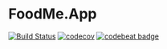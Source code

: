 # FoodMe.App

[![Build Status](https://travis-ci.org/PeterSkopal/FoodMe.svg?branch=master)](https://travis-ci.org/PeterSkopal/FoodMe)
[![codecov](https://codecov.io/gh/PeterSkopal/FoodMe.App/branch/master/graph/badge.svg)](https://codecov.io/gh/PeterSkopal/FoodMe.App)
[![codebeat badge](https://codebeat.co/badges/2ff4b35a-c6af-43d6-9589-3c9507027e94)](https://codebeat.co/projects/github-com-peterskopal-foodme-master)
